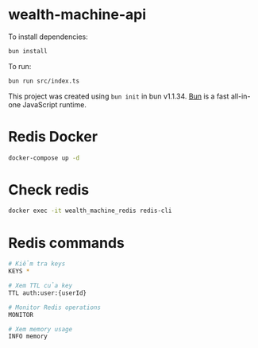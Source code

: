 # wealth-machine-api

To install dependencies:

```bash
bun install
```

To run:

```bash
bun run src/index.ts
```

This project was created using `bun init` in bun v1.1.34. [Bun](https://bun.sh) is a fast all-in-one JavaScript runtime.


# Redis Docker
```bash
docker-compose up -d
```

# Check redis
```bash
docker exec -it wealth_machine_redis redis-cli
```

# Redis commands
```bash
# Kiểm tra keys
KEYS *

# Xem TTL của key
TTL auth:user:{userId}

# Monitor Redis operations
MONITOR

# Xem memory usage
INFO memory
```